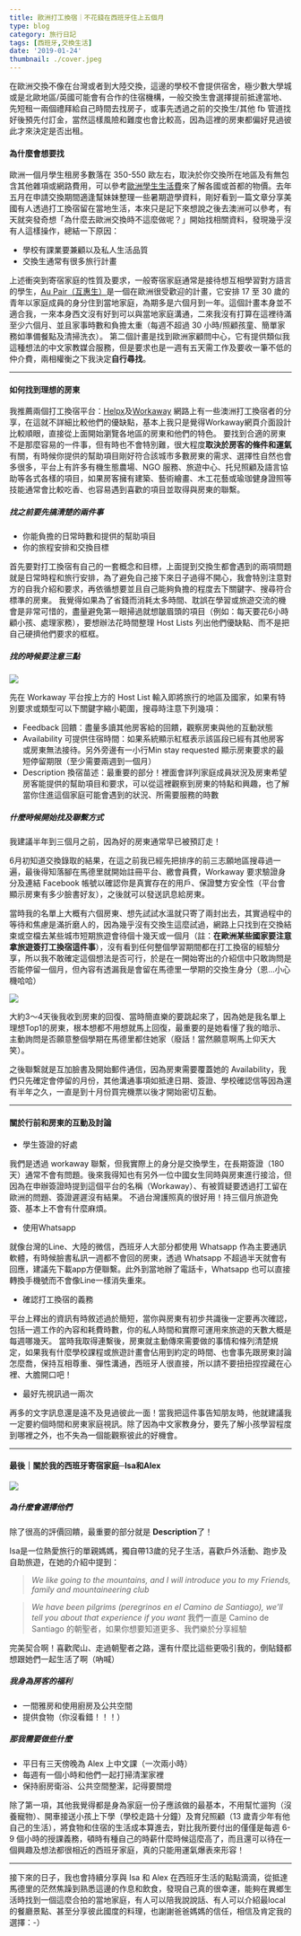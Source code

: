 ```yaml
---
title: 歐洲打工換宿｜不花錢在西班牙住上五個月
type: blog
category: 旅行日記
tags: [西班牙,交換生活]
date: '2019-01-24'
thumbnail: ./cover.jpeg
---
```


在歐洲交換不像在台灣或者到大陸交換，這邊的學校不會提供宿舍，極少數大學城或是北歐地區/英國可能會有合作的住宿機構，一般交換生會選擇提前抵達當地、先短租一兩個禮拜給自己時間去找房子，或事先透過之前的交換生/其他 fb 管道找好後預先付訂金，當然這樣風險和難度也會比較高，因為這裡的房東都偏好見過彼此才來決定是否出租。


#### 為什麼會想要找
歐洲一個月學生租房多數落在 350-550 歐左右，取決於你交換所在地區及有無包含其他雜項或網路費用，可以參考[歐洲學生生活費](https://www.postgrad.com/fees_and_funding/european-funding/european-student-living-costs/)來了解各國或首都的物價。去年五月在申請交換期間適逢幫妹妹整理一些暑期遊學資料，剛好看到一篇文章分享美國有人透過打工換宿留在當地生活，本來只是記下來想說之後去澳洲可以參考，有天就突發奇想「為什麼去歐洲交換時不這麼做呢？」開始找相關資料，發現幾乎沒有人這樣操作，總結一下原因：
* 學校有課業要兼顧以及私人生活品質
* 交換生通常有很多旅行計畫

上述衝突到寄宿家庭的性質及要求，一般寄宿家庭通常是接待想互相學習對方語言的學生，[Au Pair（互惠生）](https://zh.wikipedia.org/wiki/%E4%BA%92%E6%83%A0%E7%94%9F)是一個在歐洲很受歡迎的計畫，它安排 17 至 30 歲的青年以家庭成員的身分住到當地家庭，為期多是六個月到一年。這個計畫本身並不適合我，一來本身西文沒有好到可以與當地家庭溝通，二來我沒有打算在這裡待滿至少六個月、並且家事時數和負擔太重（每週不超過 30 小時/照顧孩童、簡單家務如準備餐點及清掃洗衣）。
第二個計畫是找到歐洲家顧問中心，它有提供類似我這種想法的中文家教媒合服務，但是要求也是一週有五天需工作及要收一筆不低的仲介費，兩相權衡之下我決定**自行尋找**。

---

#### 如何找到理想的房東
我推薦兩個打工換宿平台：[Helpx](https://www.helpx.net/)及[Workaway](https://www.workaway.info/)
網路上有一些澳洲打工換宿者的分享，在這就不詳細比較他們的優缺點，基本上我只是覺得Workaway網頁介面設計比較順眼，直接從上面開始瀏覽各地區的房東和他們的特色。
要找到合適的房東不是那麼容易的一件事，但有時也不會特別難，很大程度**取決於房客的條件和運氣**有關，有時候你提供的幫助項目剛好符合該城市多數房東的需求、選擇性自然也會多很多，平台上有許多有機生態農場、NGO 服務、旅遊中心、托兒照顧及語言協助等各式各樣的項目，如果房客擁有建築、藝術繪畫、木工花藝或瑜珈健身證照等技能通常會比較吃香、也容易遇到喜歡的項目並取得與房東的聯繫。

##### 找之前要先搞清楚的兩件事
* 你能負擔的日常時數和提供的幫助項目
* 你的旅程安排和交換目標

首先要對打工換宿有自己的一套概念和目標，上面提到交換生都會遇到的兩項問題就是日常時程和旅行安排，為了避免自己接下來日子過得不開心，我會特別注意對方的自我介紹和要求，再依循想要並且自己能夠負擔的程度去下關鍵字、搜尋符合標準的房東。
我覺得如果為了省錢而消耗太多時間、耽誤在學習或旅遊交流的機會是非常可惜的，盡量避免第一眼掃過就想皺眉頭的項目‎（例如：每天要花6小時顧小孩、處理家務），要想辦法花時間整理 Host Lists 列出他們優缺點、而不是把自己硬擠他們要求的框框。

##### 找的時候要注意三點
![](https://i.imgur.com/viGGkT2.png)

先在 Workaway 平台按上方的 Host List 輸入即將旅行的地區及國家，如果有特別要求或類型可以下關鍵字縮小範圍，搜尋時注意下列幾項：
* Feedback 回饋：盡量多讀其他房客給的回饋，觀察房東與他的互動狀態
* Availability 可提供住宿時間：如果系統顯示紅框表示該區段已經有其他房客或房東無法接待。另外旁邊有一小行Min stay requested 顯示房東要求的最短停留期限（至少需要兩週到一個月）
* Description 換宿苗述：最重要的部分！裡面會詳列家庭成員狀況及房東希望房客能提供的幫助項目和要求，可以從這裡觀察到房東的特點和興趣，也了解當你住進這個家庭可能會遇到的狀況、所需要服務的時數

##### 什麼時候開始找及聯繫方式
我建議半年到三個月之前，因為好的房東通常早已被預訂走！

6月初知道交換錄取的結果，在這之前我已經先把排序的前三志願地區搜尋過一遍，最後得知落腳在馬德里就開始註冊平台、繳會員費，Workaway 要求驗證身分及連結 Facebook 帳號以確認你是真實存在的用戶、保證雙方安全性（平台會顯示房東有多少臉書好友），之後就可以發送訊息給房東。

當時我的名單上大概有六個房東、想先試試水溫就只寄了兩封出去，其實過程中的等待和焦慮是滿折磨人的，因為幾乎沒有交換生這麼試過，網路上只找到在交換結束或空檔去某些城市短期旅遊會待個十幾天或一個月（註：**在歐洲某些國家要注意拿旅遊簽打工換宿這件事**），沒有看到任何整個學習期間都在打工換宿的經驗分享，所以我不敢確定這個想法是否可行，於是在一開始寄出的介紹信中只敢詢問是否能停留一個月，但內容有透漏我是會留在馬德里一學期的交換生身分（恩…小心機哈哈）

![](https://i.imgur.com/VFWCRat.png)

大約3～4天後我收到房東的回復、當時簡直樂的要跳起來了，因為她是我名單上理想Top1的房東，根本想都不用想就馬上回復，最重要的是她看懂了我的暗示、主動詢問是否願意整個學期在馬德里都住她家（廢話！當然願意啊馬上仰天大笑）。

之後聯繫就是互加臉書及開始郵件通信，因為房東需要覆蓋她的 Availability，我們只先確定會停留的月份，其他溝通事項如抵達日期、簽證、學校確認信等因為還有半年之久，一直是到十月份買完機票以後才開始密切互動。

---

#### 關於行前和房東的互動及討論
* 學生簽證的好處

我們是透過 workaway 聯繫，但我實際上的身分是交換學生，在長期簽證（180 天）通常不會有問題。後來我得知也有另外一位中國女生同時與房東進行接洽，但因為在申辦簽證時提到這個平台的名稱（Workaway）、有被質疑要透過打工留在歐洲的問題、簽證遲遲沒有結果。
不過台灣護照真的很好用！持三個月旅遊免簽、基本上不會有什麼麻煩。

* 使用Whatsapp

就像台灣的Line、大陸的微信，西班牙人大部分都使用 Whatsapp 作為主要通訊軟體，有時候臉書私訊一週都不會回的房東，透過 Whatsapp 不超過半天就會有回應，建議先下載app方便聯繫。此外到當地辦了電話卡，Whatsapp 也可以直接轉換手機號而不會像Line一樣消失重來。

* 確認打工換宿的義務

平台上釋出的資訊有時敘述過於簡短，當你與房東有初步共識後一定要再次確認，包括一週工作的內容和耗費時數，你的私人時間和實際可運用來旅遊的天數大概是每週哪幾天。
當時我取得連繫後，房東就主動傳來需要做的事情和條列清楚規定，如果我有什麼學校課程或旅遊計畫會佔用到約定的時間、也會事先跟房東討論怎麼喬，保持互相尊重、彈性溝通，西班牙人很直接，所以請不要扭扭捏捏藏在心裡、大膽開口吧！

* 最好先視訊過一兩次

再多的文字訊息還是遠不及見過彼此一面！當我把這件事告知朋友時，他就建議我一定要約個時間和房東家庭視訊。除了因為中文家教身分，要先了解小孩學習程度到哪裡之外，也不失為一個能觀察彼此的好機會。

---

#### 最後｜關於我的西班牙寄宿家庭─Isa和Alex

![](https://i.imgur.com/pQvz7jY.jpg)
##### 為什麼會選擇他們
除了很高的評價回饋，最重要的部分就是 **Description**了！

Isa是一位熱愛旅行的單親媽媽，獨自帶13歲的兒子生活，喜歡戶外活動、跑步及自助旅遊，在她的介紹中提到：

> *We like going to the mountains, and I will introduce you to my Friends, family and mountaineering club*

> *We have been pilgrims (peregrinos en el Camino de Santiago), we’ll tell you about that experience if you want*
我們一直是 Camino de Santiago 的朝聖者，如果你想要知道更多、我們樂於分享經驗

完美契合啊！喜歡爬山、走過朝聖者之路，還有什麼比這些更吸引我的，倒貼錢都想跟她們一起生活了啊（吶喊）

##### 我身為房客的福利
* 一間雅房和使用廚房及公共空間
* 提供食物（你沒看錯！！！）

##### 那我需要做些什麼
* 平日有三天傍晚為 Alex 上中文課（一次兩小時）
* 每週有一個小時和他們一起打掃清潔家裡
* 保持廚房衛浴、公共空間整潔，記得要關燈

除了第一項，其他我覺得都是身為家庭一份子應該做的最基本，不用幫忙遛狗（沒養寵物）、開車接送小孩上下學（學校走路十分鐘）及育兒照顧（13 歲青少年有他自己的生活），將食物和住宿的生活成本算進去，對比我所要付出的僅僅是每週 6-9 個小時的授課義務，頓時有種自己的時薪什麼時候這麼高了，而且還可以待在一個興趣及想法都很相近的西班牙家庭，真的只能用運氣爆表來形容！

---

接下來的日子，我也會持續分享與 Isa 和 Alex 在西班牙生活的點點滴滴，從抵達馬德里的茫然焦躁到熟悉這邊的作息和飲食，發現自己真的很幸運，能夠在異鄉生活時找到一個這麼合拍的當地家庭，有人可以陪我說說話、有人可以介紹最local的餐廳景點、甚至分享彼此國度的料理，也謝謝爸爸媽媽的信任，相信及肯定我的選擇：-）